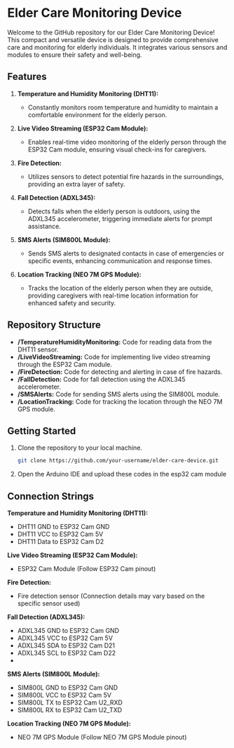 # Elder Care Monitoring Device

Welcome to the GitHub repository for our Elder Care Monitoring Device! This compact and versatile device is designed to provide comprehensive care and monitoring for elderly individuals. It integrates various sensors and modules to ensure their safety and well-being.

## Features

1. **Temperature and Humidity Monitoring (DHT11):**
   - Constantly monitors room temperature and humidity to maintain a comfortable environment for the elderly person.

2. **Live Video Streaming (ESP32 Cam Module):**
   - Enables real-time video monitoring of the elderly person through the ESP32 Cam module, ensuring visual check-ins for caregivers.

3. **Fire Detection:**
   - Utilizes sensors to detect potential fire hazards in the surroundings, providing an extra layer of safety.

4. **Fall Detection (ADXL345):**
   - Detects falls when the elderly person is outdoors, using the ADXL345 accelerometer, triggering immediate alerts for prompt assistance.

5. **SMS Alerts (SIM800L Module):**
   - Sends SMS alerts to designated contacts in case of emergencies or specific events, enhancing communication and response times.

6. **Location Tracking (NEO 7M GPS Module):**
   - Tracks the location of the elderly person when they are outside, providing caregivers with real-time location information for enhanced safety and security.

## Repository Structure

- **/TemperatureHumidityMonitoring:** Code for reading data from the DHT11 sensor.
- **/LiveVideoStreaming:** Code for implementing live video streaming through the ESP32 Cam module.
- **/FireDetection:** Code for detecting and alerting in case of fire hazards.
- **/FallDetection:** Code for fall detection using the ADXL345 accelerometer.
- **/SMSAlerts:** Code for sending SMS alerts using the SIM800L module.
- **/LocationTracking:** Code for tracking the location through the NEO 7M GPS module.

## Getting Started

1. Clone the repository to your local machine.

   ```bash
   git clone https://github.com/your-username/elder-care-device.git
2. Open the Arduino IDE and upload these codes in the esp32 cam module

## Connection Strings

 **Temperature and Humidity Monitoring (DHT11):**
   - DHT11 GND to ESP32 Cam GND
   - DHT11 VCC to ESP32 Cam 5V
   - DHT11 Data to ESP32 Cam D2

 **Live Video Streaming (ESP32 Cam Module):**
   - ESP32 Cam Module (Follow ESP32 Cam pinout)

 **Fire Detection:**
   - Fire detection sensor (Connection details may vary based on the specific sensor used)

 **Fall Detection (ADXL345):**
   - ADXL345 GND to ESP32 Cam GND
   - ADXL345 VCC to ESP32 Cam 5V
   - ADXL345 SDA to ESP32 Cam D21
   - ADXL345 SCL to ESP32 Cam D22
   - 
**SMS Alerts (SIM800L Module):**
   - SIM800L GND to ESP32 Cam GND
   - SIM800L VCC to ESP32 Cam 5V
   - SIM800L TX to ESP32 Cam U2_RXD
   - SIM800L RX to ESP32 Cam U2_TXD

**Location Tracking (NEO 7M GPS Module):**
   - NEO 7M GPS Module (Follow NEO 7M GPS Module pinout)


